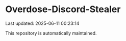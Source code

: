 # Overdose-Discord-Stealer

Last updated: 2025-06-11 00:23:14

This repository is automatically maintained.
